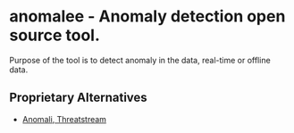 # anomalee - Anomaly detection open source tool.
Purpose of the tool is to detect anomaly in the data, real-time or offline data.

## Proprietary Alternatives
- [Anomali, Threatstream](https://www.anomali.com/)
